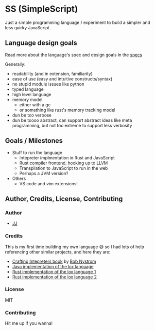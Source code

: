 # SS (SimpleScript)
Just a simple programming language / experiment to build a simpler and less quirky JavaScript.  

## Language design goals
Read more about the language's spec and design goals in the [specs](./spec.md)

Generally:
- readability (and in extension, familiarity)
- ease of use (easy and intuitive constructs/syntax)
- no stupid module issues like python
- typed language
- high level language
- memory model
    - either with a gc
    - or something like rust's memory tracking model
- dun be too verbose
- dun be toooo abstract, can support abstract ideas like meta programming, but not too extreme to support less verbosity


## Goals / Milestones
- Stuff to run the language
    - Intepreter implmentation in Rust and JavaScript
    - Rust compiler frontend, hooking up to LLVM
    - Transpilation to JavaScript to run in the web
    - Perhaps a JVM version?
- Others
    - VS code and vim extensions!


## Author, Credits, License, Contributing
### Author
- [JJ](https://github.com/Jaimeloeuf)

### Credits
This is my first time building my own language 😅 so I had lots of help referencing other similar projects, and here they are:
- [Crafting Intepreters book](https://craftinginterpreters.com/) by [Bob Nystrom](https://github.com/munificent)
- [Java implementation of the lox language](https://github.com/munificent/craftinginterpreters/tree/master/java/com/craftinginterpreters/lox)
- [Rust implementation of the lox language 1](https://github.com/julioolvr/rlox)
- [Rust implementation of the lox language 2](https://github.com/epellis/rlox/)

### License
MIT

### Contributing
Hit me up if you wanna!